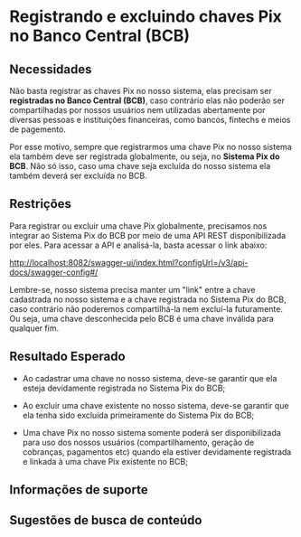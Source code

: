 # Registrando e excluindo chaves Pix no Banco Central (BCB)

## Necessidades

Não basta registrar as chaves Pix no nosso sistema, elas precisam ser **registradas no Banco Central (BCB)**, caso contrário elas não poderão ser compartilhadas por nossos usuários nem utilizadas abertamente por diversas pessoas e instituições financeiras, como bancos, fintechs e meios de pagemento.

Por esse motivo, sempre que registrarmos uma chave Pix no nosso sistema ela também deve ser registrada globalmente, ou seja, no **Sistema Pix do BCB**. Não só isso, caso uma chave seja excluída do nosso sistema ela também deverá ser excluída no BCB.
   
## Restrições

Para registrar ou excluir uma chave Pix globalmente, precisamos nos integrar ao Sistema Pix do BCB por meio de uma API REST disponibilizada por eles. Para acessar a API e analisá-la, basta acessar o link abaixo:

[http://localhost:8082/swagger-ui/index.html?configUrl=/v3/api-docs/swagger-config#/](http://localhost:8082/swagger-ui/index.html?configUrl=/v3/api-docs/swagger-config#/)

Lembre-se, nosso sistema precisa manter um "link" entre a chave cadastrada no nosso sistema e a chave registrada no Sistema Pix do BCB, caso contrário não poderemos compartilhá-la nem excluí-la futuramente. Ou seja, uma chave desconhecida pelo BCB é uma chave inválida para qualquer fim.

## Resultado Esperado

- Ao cadastrar uma chave no nosso sistema, deve-se garantir que ela esteja devidamente registrada no Sistema Pix do BCB;

- Ao excluir uma chave existente no nosso sistema, deve-se garantir que ela tenha sido excluída primeiramente do Sistema Pix do BCB;

- Uma chave Pix no nosso sistema somente poderá ser disponibilizada para uso dos nossos usuários (compartilhamento, geração de cobranças, pagamentos etc) quando ela estiver devidamente registrada e linkada à uma chave Pix existente no BCB;

## Informações de suporte

## Sugestões de busca de conteúdo
